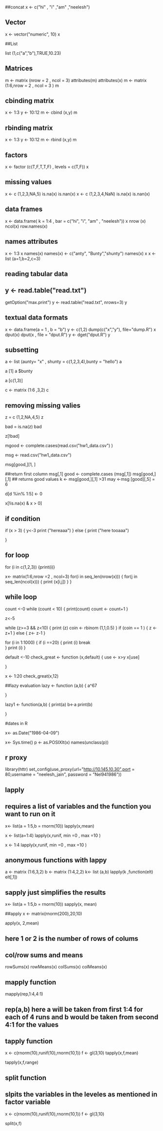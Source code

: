 ##concat
x <- c("hi" , "i" ,"am" ,"neelesh") 

## Vector 
x <- vector("numeric", 10)
x

##List

list (1,c("a","b"),TRUE,10.23)

## Matrices 
m <- matrix (nrow = 2 , ncol = 3)
attributes(m)
attributes(x)
m <- matrix (1:6,nrow = 2 , ncol = 3 )
m

## cbinding matrix 
x <- 1:3
y <- 10:12
m <- cbind (x,y)
m
## rbinding matrix 
x <- 1:3
y <- 10:12
m <- rbind (x,y)
m

## factors 

x <- factor (c(T,F,T,T,F) , 
levels = c(T,F))
x

## missing values 
x <- c (1,2,3,NA,5)
is.na(x)
is.nan(x)
x <- c (1,2,3,4,NaN)
is.na(x)
is.nan(x) 


## data frames 

x <- data.frame( k = 1:4 , bar = c("hi", "i", "am" , "neelesh"))
x
nrow (x)
ncol(x)
row.names(x)

## names attributes 
x <- 1:3
x
names(x)
names(x) <- c("anty", "Bunty","shunty")
names(x)
x
x <- list (a=1,b=2,c=3)


## reading tabular data

## y <- read.table("read.txt")


getOption("max.print")
y <- read.table("read.txt", nrows=3)
y


## textual data formats 

x <- data.frame(a = 1 , b = "b")
y <- c(1,2)
dump(c("x","y"), file="dump.R")
x
dput(x)
dput(x , file = "dput.R")
y <- dget("dput.R")
y 


## subsetting 
a <- list (aunty= "x" , shunty = c(1,2,3,4),bunty = "hello")
a

a [1] 
a $bunty 

a [c(1,3)]


c <- matrix (1:6 ,3,2)
c  

## removing missing valies 
z = c (1,2,NA,4,5)
z

bad = is.na(z)
bad 

z[!bad]

mgood <-  complete.cases(read.csv("hw1_data.csv")
) 

msg <- read.csv("hw1_data.csv")

msg[good,][1, ]

##return first column 
msg[,1]
good <- complete.cases (msg[,1])
msg[good,][,1]  ## returns good values 
k <- msg[good,][,1] >31
may <-msg [good][,5] = 6



d[d %in% 1:5] <- 0





x[!is.na(x) & x > 0] 

## if condition 

if (x > 3)
{
y<-3
print ("hereaaa")
} else 
{
print ("here tooaaa")

}


## for loop 
for (i in c(1,2,3))
{print(i)}



x<- matrix(1:6,nrow =2 , ncol=3)
for(i in seq_len(nrow(x)))
{
for(j in seq_len(ncol(x))) 
{
print (x[i,j]) 
}
}



## while loop

count <-0
while (count < 10)
{
print(count)
count <- count+1
} 


z<-5

while (z>=3 && z<10)
{
print (z)
coin <- rbinom (1,1,0.5)
}
if (coin == 1 )
{
z <- z+1 
} else 
{
z<- z-1 
}






for (i in 1:1000)
{
if (i ==20)
{
print (i)
break  
}
print (i)
}

default <-10 
check_great <- function (x,default)
{
use <-  x>y 
x[use]   

}




x <- 1:20
check_great(x,12)




##lazy evaluation 
lazy <- function (a,b)
{
a^67

}



lazy1 <- function(a,b)
{
print(a)
b<-a
print(b)


}


#dates in R

x<- as.Date("1986-04-09")



x<- Sys.time()
p <- as.POSIXlt(x)
names(unclass(p)) 

## r proxy 
library(httr)
set_config(use_proxy(url="http://10.145.10.30",port = 80,username = "neelesh_jain", password = "Nel941986"))


## lapply 

## requires a list of variables and the function you want to run on it  
x<- list(a = 1:5,b = rnorm(10))
lapply(x,mean)


x <- list(a=1:4)
lapply(x,runif, min =0 , max =10 )

x <- 1:4 
lapply(x,runif, min =0 , max =10 )


## anonymous functions with lappy 
a <- matrix (1:6,3,2)
b <- matrix (1:4,2,2)
k<- list (a,b)
lapply(k ,function(elt) elt[,1])



## sapply just simplifies the results 
x<- list(a = 1:5,b = rnorm(10))
 sapply(x, mean)
 
 
##apply 
x <- matrix(rnorm(200),20,10)

apply(x, 2,mean) 
## here 1 or 2 is the number of rows of colums 


## col/row sums and means 

rowSums(x)
rowMeans(x)
colSums(x) 
colMeans(x)


## mapply function 
mapply(rep,1:4,4:1)   
## rep(a,b) here a will be taken from first 1:4 for each of 4 runs and b would be taken from second 4:1 for the values 


## tapply function 

x <- c(rnorm(10),runif(10),rnorm(10,1))
f <- gl(3,10)
tapply(x,f,mean)

tapply(x,f,range)

## split function 
## slpits the variables in the leveles as mentioned in factor variable

x <- c(rnorm(10),runif(10),rnorm(10,1))
f <- gl(3,10)

split(x,f)
